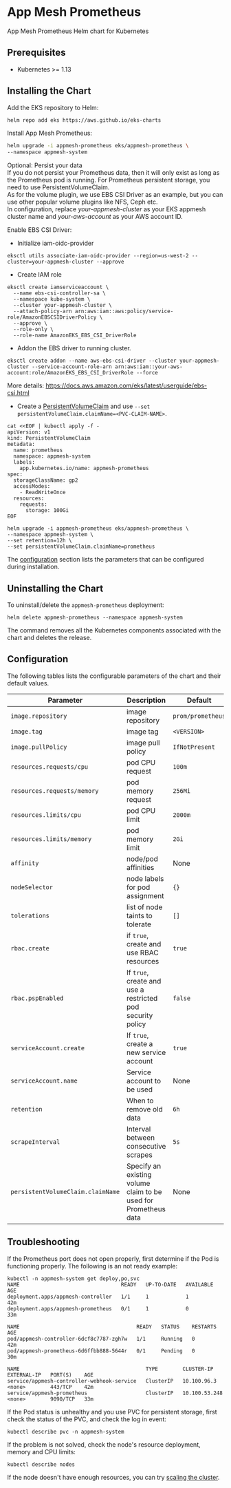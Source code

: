 # App Mesh Prometheus

App Mesh Prometheus Helm chart for Kubernetes

## Prerequisites

* Kubernetes >= 1.13

## Installing the Chart

Add the EKS repository to Helm:

```sh
helm repo add eks https://aws.github.io/eks-charts
```

Install App Mesh Prometheus:

```sh
helm upgrade -i appmesh-prometheus eks/appmesh-prometheus \
--namespace appmesh-system
```

Optional: Persist your data  
If you do not persist your Prometheus data, then it will only exist as long as the Prometheus pod is running. For Prometheus persistent storage, you need to use PersistentVolumeClaim.  
As for the volume plugin, we use EBS CSI Driver as an example, but you can use other popular volume plugins like NFS, Ceph etc.  
In configuration, replace *your-appmesh-cluster* as your EKS appmesh cluster name and *your-aws-account* as your AWS account ID.

Enable EBS CSI Driver:  
- Initialize iam-oidc-provider
```
eksctl utils associate-iam-oidc-provider --region=us-west-2 --cluster=your-appmesh-cluster --approve
```
- Create IAM role
```
eksctl create iamserviceaccount \
  --name ebs-csi-controller-sa \
  --namespace kube-system \
  --cluster your-appmesh-cluster \
  --attach-policy-arn arn:aws:iam::aws:policy/service-role/AmazonEBSCSIDriverPolicy \
  --approve \
  --role-only \
  --role-name AmazonEKS_EBS_CSI_DriverRole
```
- Addon the EBS driver to running cluster.
```
eksctl create addon --name aws-ebs-csi-driver --cluster your-appmesh-cluster --service-account-role-arn arn:aws:iam::your-aws-account:role/AmazonEKS_EBS_CSI_DriverRole --force
```

More details: https://docs.aws.amazon.com/eks/latest/userguide/ebs-csi.html  

- Create a [PersistentVolumeClaim](https://kubernetes.io/docs/concepts/storage/persistent-volumes/#persistentvolumeclaims)
and use `--set persistentVolumeClaim.claimName=<PVC-CLAIM-NAME>`.

```
cat <<EOF | kubectl apply -f -
apiVersion: v1
kind: PersistentVolumeClaim
metadata:
  name: prometheus
  namespace: appmesh-system
  labels:
    app.kubernetes.io/name: appmesh-prometheus
spec:
  storageClassName: gp2
  accessModes:
    - ReadWriteOnce
  resources:
    requests:
      storage: 100Gi
EOF
```

```
helm upgrade -i appmesh-prometheus eks/appmesh-prometheus \
--namespace appmesh-system \
--set retention=12h \
--set persistentVolumeClaim.claimName=prometheus
```

The [configuration](#configuration) section lists the parameters that can be configured during installation.

## Uninstalling the Chart

To uninstall/delete the `appmesh-prometheus` deployment:

```console
helm delete appmesh-prometheus --namespace appmesh-system
```

The command removes all the Kubernetes components associated with the chart and deletes the release.

## Configuration

The following tables lists the configurable parameters of the chart and their default values.

Parameter | Description | Default
--- | --- | ---
`image.repository` | image repository | `prom/prometheus`
`image.tag` | image tag | `<VERSION>`
`image.pullPolicy` | image pull policy | `IfNotPresent`
`resources.requests/cpu` | pod CPU request | `100m`
`resources.requests/memory` | pod memory request | `256Mi`
`resources.limits/cpu` | pod CPU limit | `2000m`
`resources.limits/memory` | pod memory limit | `2Gi`
`affinity` | node/pod affinities | None
`nodeSelector` | node labels for pod assignment | `{}`
`tolerations` | list of node taints to tolerate | `[]`
`rbac.create` | if `true`, create and use RBAC resources | `true`
`rbac.pspEnabled` | If `true`, create and use a restricted pod security policy | `false`
`serviceAccount.create` | If `true`, create a new service account | `true`
`serviceAccount.name` | Service account to be used | None
`retention` |  When to remove old data | `6h`
`scrapeInterval` |  Interval between consecutive scrapes | `5s`
`persistentVolumeClaim.claimName` |  Specify an existing volume claim to be used for Prometheus data | None

## Troubleshooting

If the Prometheus port does not open properly, first determine if the Pod is functioning properly. The following is an not ready example:
```
kubectl -n appmesh-system get deploy,po,svc
NAME                                 READY   UP-TO-DATE   AVAILABLE   AGE
deployment.apps/appmesh-controller   1/1     1            1           42m
deployment.apps/appmesh-prometheus   0/1     1            0           33m

NAME                                      READY   STATUS    RESTARTS   AGE
pod/appmesh-controller-6dcf8c7787-zgh7w   1/1     Running   0          42m
pod/appmesh-prometheus-6d6ffbb888-5644r   0/1     Pending   0          30m

NAME                                         TYPE        CLUSTER-IP      EXTERNAL-IP   PORT(S)    AGE
service/appmesh-controller-webhook-service   ClusterIP   10.100.96.3     <none>        443/TCP    42m
service/appmesh-prometheus                   ClusterIP   10.100.53.248   <none>        9090/TCP   33m
```
If the Pod status is unhealthy and you use PVC for persistent storage, first check the status of the PVC, and check the log in event:  
```
kubectl describe pvc -n appmesh-system
```
If the problem is not solved, check the node's resource deployment, memory and CPU limits: 
```
kubectl describe nodes
```
If the node doesn't have enough resources, you can try [scaling the cluster](https://docs.aws.amazon.com/eks/latest/userguide/update-managed-node-group.html).
